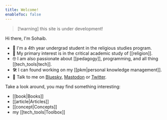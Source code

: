 ```yaml
---
title: Welcome!
enableToc: false
---
```


> [!warning] this site is under development!

Hi there, I'm Sohaib.

- 👋  I'm a 4th year undergrad student in the religious studies program.
- 📿  My primary interest is in the critical academic study of [[religion]].
- 🤓  I am also passionate about [[pedagogy]], programming, and all thing [[tech_tools|tech]].
- 🛠️  I can found working on my [[pkm|personal knowledge management]].
- 💬  Talk to me on [Bluesky](https://bsky.app/profile/sohaibology.bsky.social), [Mastodon](https://mstdn.social/@sohaibology) or [Twitter](https://twitter.com/sohaibology).

Take a look around, you may find something interesting:
- [[book|Books]]
- [[article|Articles]]
- [[concept|Concepts]]
- my [[tech_tools|Toolbox]]
